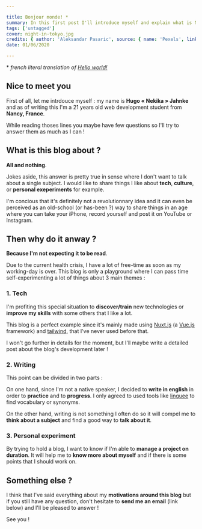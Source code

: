 ```yaml
---

title: Bonjour monde! *
summary: In this first post I'll introduce myself and explain what is Noctambule
tags: ['untagged']
cover: night-in-tokyo.jpg
credits: { author: 'Aleksandar Pasaric', source: { name: 'Pexels', link: 'https://pexels.com' } }
date: 01/06/2020

---
```


\* *french literal translation of [Hello world!](https://fr.wikipedia.org/wiki/Hello_world)* 

## Nice to meet you

First of all, let me intrdouce myself : my name is **Hugo « Nekika » Jahnke** and as of writing this I'm a 21 years old web development student from **Nancy, France**.

While reading thoses lines you maybe have few questions so I'll try to answer them as much as I can !

## What is this blog about ?

**All and nothing**.

Jokes aside, this answer is pretty true in sense where I don't want to talk about a single subject. I would like to share things I like about **tech**, **culture**, or **personal exeperiments** for example.

I'm concious that it's definitely not a revolutionnary idea and it can even be perceived as an old-school (or has-been ?)  way to share things in an age where you can take your iPhone, record yourself and post it on YouTube or Instagram.

## Then why do it anway ?

**Because I'm not expecting it to be read**.

Due to the current health crisis, I have a lot of free-time as soon as my working-day is over. This blog is only a playground where I can pass time self-experimenting a lot of things about 3 main themes : 

### 1. Tech

I'm profiting this special situation to **discover/train** new technologies or **improve my skills** with some others that I like a lot.

This blog is a perfect example since it's mainly made using [Nuxt.js](https://nuxtjs.org) (a [Vue.js](https://vuejs.org) framework) and [tailwind](https://tailwindcss.com), that I've never used before that.

I won't go further in details for the moment, but I'll maybe write a detailed post about the blog's development later !

### 2. Writing

This point can be divided in two parts :

On one hand, since I'm not a native speaker, I decided to **write in english** in order to **practice** and to **progress**. I only agreed to used tools like [linguee](https://linguee.fr) to find vocabulary or synonyms.

On the other hand, writing is not something I often do so it will compel me to **think about a subject** and find a good way to **talk about it**.

### 3. Personal experiment

By trying to hold a blog, I want to know if I'm able to **manage a project on duration**. 
It will help me to **know more about myself** and if there is some points that I should work on.

## Something else ?

I think that I've said everything about my **motivations around this blog** but if you still have any question, don't hesitate to **send me an email** (link below) and I'll be pleased to answer !

See you !

